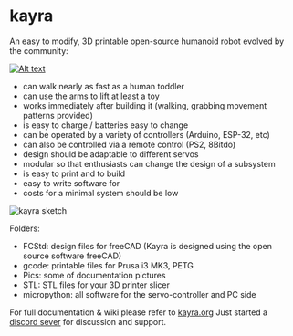 # kayra
An easy to modify, 3D printable open-source humanoid robot evolved by the community:

[![Alt text](https://img.youtube.com/vi/WwYL2lFPdM4/0.jpg)](https://youtube.com/shorts/WwYL2lFPdM4)

- can walk nearly as fast as a human toddler
- can use the arms to lift at least a toy
- works immediately after building it (walking, grabbing movement patterns provided)
- is easy to charge / batteries easy to change
- can be operated by a variety of controllers (Arduino, ESP-32, etc)
- can also be controlled via a remote control (PS2, 8Bitdo)
- design should be adaptable to different servos
- modular so that enthusiasts can change the design of a subsystem
- is easy to print and to build
- easy to write software for
- costs for a minimal system should be low

![kayra sketch](https://kayra.org/20220913_182733.jpg)

Folders:
- FCStd: design files for freeCAD (Kayra is designed using the open source software freeCAD)
- gcode: printable files for Prusa i3 MK3, PETG
- Pics: some of documentation pictures
- STL: STL files for your 3D printer slicer 
- micropython: all software for the servo-controller and PC side

For full documentation & wiki please refer to [kayra.org](https://kayra.org)
Just started a [discord sever](https://discord.gg/BEGypnqF74) for discussion and support.


